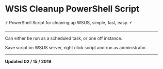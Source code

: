 # WSIS Cleanup PowerShell Script 

:zap: PowerShell Script for cleaning up WSUS, simple, fast, easy. :zap:

----

Can either be run as a scheduled task, or one off instance.

Save script on WSUS server, right click script and run as administrator.

----

**Updated 02 / 15 / 2019**





